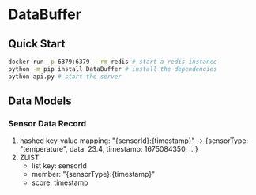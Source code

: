 # DataBuffer

## Quick Start

```sh
docker run -p 6379:6379 --rm redis # start a redis instance
python -m pip install DataBuffer # install the dependencies
python api.py # start the server
```

## Data Models

### Sensor Data Record

1. hashed key-value mapping: "{sensorId}:{timestamp}" -> {sensorType: "temperature", data: 23.4, timestamp: 1675084350, ...}
2. ZLIST
   - list key: sensorId
   - member: "{sensorType}:{timestamp}"
   - score: timestamp
